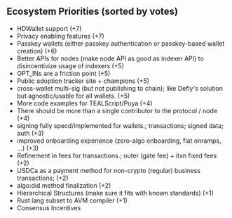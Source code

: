 ## Ecosystem Priorities (sorted by votes)
* HDWallet support (+7)
* Privacy enabling features (+7)
* Passkey wallets (either passkey authentication or passkey-based wallet creation) (+6)
* Better APIs for nodes (make node API as good as indexer API) to disincentivize usage of indexers (+5)
* OPT_INs are a friction point (+5)
* Public adoption tracker site + champions (+5)
* cross-wallet multi-sig (but not publishing to chain); like Defly's solution but agnostic/usable for all wallets. (+5)
* More code examples for TEALScript/Puya (+4)
* There should be more than a single contributor to the protocol / node (+4)
* signing fully specd/implemented for wallets.; transactions; signed data; auth (+3)
* improved onboarding experience (zero-algo onboarding, fiat onramps, ...) (+3)
* Refinement in fees for transactions.; outer (gate fee) + itxn fixed fees (+2)
* USDCa as a payment method for non-crypto (regular) business transactions;  (+2)
* algo:did method finalization (+2)
* Hierarchical Structures (make sure it fits with known standards) (+1)
* Rust lang subset to AVM compiler (+1)
* Consensus Incentives
